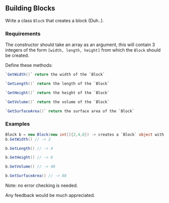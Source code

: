﻿## Building Blocks

Write a class `Block` that creates a block (Duh..).

### Requirements
The constructor should take an array as an argument, this will contain 3 integers of the form `[width, length, height]` from which the `Block` should be created.

Define these methods:

```csharp
`GetWidth()` return the width of the `Block`

`GetLength()` return the length of the `Block`

`GetHeight()` return the height of the `Block`

`GetVolume()` return the volume of the `Block`

`GetSurfaceArea()` return the surface area of the `Block`
```

### Examples

```csharp
Block b = new Block(new int[]{2,4,6}) -> creates a `Block` object with a width of `2` a length of `4` and a height of `6`
b.GetWidth() // -> 2

b.GetLength() // -> 4

b.GetHeight() // -> 6

b.GetVolume() // -> 48

b.GetSurfaceArea() // -> 88
```

Note: no error checking is needed.

Any feedback would be much appreciated.